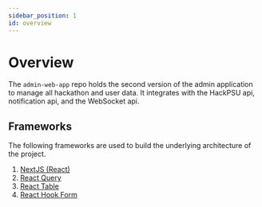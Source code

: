 ```yaml
---
sidebar_position: 1
id: overview
---
```


# Overview

The `admin-web-app` repo holds the second version of the admin application to manage all hackathon and user data. It
integrates with the HackPSU api, notification api, and the WebSocket api.

## Frameworks

The following frameworks are used to build the underlying architecture of the project.

1. [NextJS (React)](https://nextjs.org/docs/getting-started)
2. [React Query](https://tanstack.com/query/v4/docs/react/overview)
3. [React Table](https://tanstack.com/table/v8/docs/guide/introduction)
4. [React Hook Form](https://react-hook-form.com/get-started)
